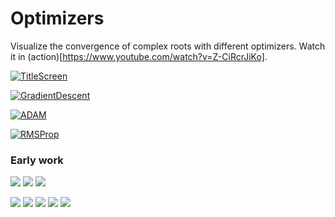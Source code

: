 # Optimizers

Visualize the convergence of complex roots with different optimizers. Watch it in (action)[https://www.youtube.com/watch?v=Z-CiRcrJiKo].


[![TitleScreen](docs/figures/title_screen.jpg)](https://www.youtube.com/watch?v=Z-CiRcrJiKo)

[![GradientDescent](docs/figures/GradientDescent.jpg)](https://www.youtube.com/watch?v=Z-CiRcrJiKo)

[![ADAM](docs/figures/ADAM.jpg)](https://www.youtube.com/watch?v=Z-CiRcrJiKo)

[![RMSProp](docs/figures/RMSProp.jpg)](https://www.youtube.com/watch?v=Z-CiRcrJiKo)

### Early work

![](docs/figures/early_figures/GradientDescent_quadratic_roots.png)
![](docs/figures/early_figures/ADAM_quadratic_roots.png)
![](docs/figures/early_figures/RMSProp_quadratic_roots.png)

![](docs/figures/early_figures/Momentum_quadratic_roots.png)
![](docs/figures/early_figures/ProximalAdagrad_quadratic_roots.png)
![](docs/figures/early_figures/ProximalGradientDescent_quadratic_roots.png)
![](docs/figures/early_figures/Adagrad_quadratic_roots.png)
![](docs/figures/early_figures/FTRL_quadratic_roots.png)







